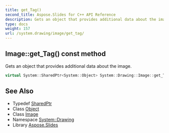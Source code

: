 ```yaml
---
title: get_Tag()
second_title: Aspose.Slides for C++ API Reference
description: Gets an object that provides additional data about the image.
type: docs
weight: 157
url: /system.drawing/image/get_tag/
---
```

## Image::get_Tag() const method


Gets an object that provides additional data about the image.

```cpp
virtual System::SharedPtr<System::Object> System::Drawing::Image::get_Tag() const
```

## See Also

* Typedef [SharedPtr](../../../system/sharedptr/)
* Class [Object](../../../system/object/)
* Class [Image](../)
* Namespace [System::Drawing](../../)
* Library [Aspose.Slides](../../../)